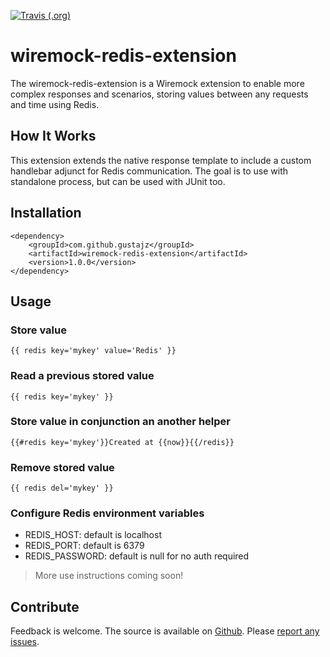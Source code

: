 [![Travis (.org)](https://img.shields.io/travis/gustajz/wiremock-redis-extension/master.svg)](https://travis-ci.org/gustajz/wiremock-redis-extension)

# wiremock-redis-extension

The wiremock-redis-extension is a Wiremock extension to enable more complex responses and scenarios, storing values between any requests and time using Redis.



## How It Works

This extension extends the native response template to include a custom handlebar adjunct for Redis communication. The goal is to use with standalone process, but can be used with JUnit too.


## Installation

    <dependency>
        <groupId>com.github.gustajz</groupId>
        <artifactId>wiremock-redis-extension</artifactId>
        <version>1.0.0</version>
    </dependency>


## Usage

### Store value

    {{ redis key='mykey' value='Redis' }}

### Read a previous stored value

    {{ redis key='mykey' }}

### Store value in conjunction an another helper

    {{#redis key='mykey'}}Created at {{now}}{{/redis}}

### Remove stored value

    {{ redis del='mykey' }}

### Configure Redis environment variables

* REDIS_HOST: default is localhost
* REDIS_PORT: default is 6379
* REDIS_PASSWORD: default is null for no auth required

> More use instructions coming soon!


## Contribute

Feedback is welcome. The source is available on [Github](https://github.com/gustajz/wiremock-redis-extension). Please [report any issues](https://github.com/gustajz/wiremock-redis-extension/issues).
